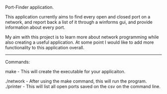 Port-Finder application.

This application currently aims to find every open and closed port on a network,
and report back a list of it through a winforms gui, and provide information
about every port.

My aim with this project is to learn more about network programming while
also creating a useful application. At some point I would like to add more
functionality to this application overall.

--------------------------------------------------------------------------
Commands:

make - This will create the executable for your applicaiton.

./network - After using the make command, this will run the program.
./printer - This will list all open ports saved on the csv on the command line.
